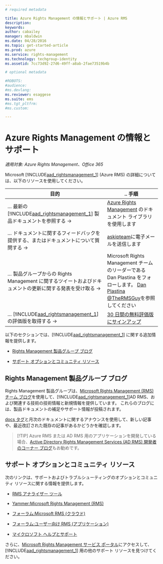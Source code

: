 ```yaml
---
# required metadata

title: Azure Rights Management の情報とサポート | Azure RMS
description:
keywords:
author: cabailey
manager: mbaldwin
ms.date: 04/28/2016
ms.topic: get-started-article
ms.prod: azure
ms.service: rights-management
ms.technology: techgroup-identity
ms.assetid: 7cc73d92-27d6-49ff-a8ab-2fae73519b4b

# optional metadata

#ROBOTS:
#audience:
#ms.devlang:
ms.reviewer: esaggese
ms.suite: ems
#ms.tgt_pltfrm:
#ms.custom:

---
```


# Azure Rights Management の情報とサポート

*適用対象: Azure Rights Management、Office 365*

Microsoft [!INCLUDE[aad_rightsmanagement_1](../includes/aad_rightsmanagement_1_md.md)] (Azure RMS) の詳細については、以下のリソースを使用してください。

|目的|.. 手順|
|----------------|---------------|
|… 最新の [!INCLUDE[aad_rightsmanagement_1](../includes/aad_rightsmanagement_1_md.md)] 製品ドキュメントを参照する →|[Azure Rights Management](../understand-explore/azure-rights-management.md) のドキュメント ライブラリを使用します|
|… ドキュメントに関するフィードバックを提供する、またはドキュメントについて質問する →| [askipteam](mailto:%20askipteam@microsoft.com?subject=Documentation%20feedback)に電子メールを送信します|
|… 製品グループからの Rights Management に関するツイートおよびドキュメントの更新に関する発表を受け取る →|Microsoft Rights Management チームのリーダーである Dan Plastina をフォローします。  [Dan Plastina @TheRMSGuy](https://twitter.com/TheRMSGuy)を参照してください|
|… [!INCLUDE[aad_rightsmanagement_1](../includes/aad_rightsmanagement_1_md.md)] の評価版を取得する →|[30 日間の無料評価版にサインアップ](https://portal.microsoftonline.com/Signup/MainSignUp15.aspx?&amp;OfferId=A43415D3-404C-4df3-B31B-AAD28118A778&amp;dl=RIGHTSMANAGEMENT&amp;ali=1)|
以下のセクションでは、[!INCLUDE[aad_rightsmanagement_1](../includes/aad_rightsmanagement_1_md.md)] に関する追加情報を提供します。


-   [Rights Management 製品グループ ブログ](information-support.md#BKMK_ProductGroupBlog)

-   [サポート オプションとコミュニティ リソース](#support-options-and-community-resources)


## Rights Management 製品グループ ブログ
Rights Management 製品グループは、[Microsoft Rights Management (RMS) チーム ブログ](http://blogs.technet.com/b/rms/)を使用して、[!INCLUDE[aad_rightsmanagement_1](../includes/aad_rightsmanagement_1_md.md)]AD RMS、および関連する技術の技術情報と新規情報を提供しています。 これらのブログには、製品ドキュメントの補足やサポート情報が投稿されます。

[docs タグ](http://blogs.technet.com/b/rms/archive/tags/docs/)と月次のドキュメントに関するアナウンスを使用して、新しい記事や、最近改訂された既存の記事があるかどうかを確認します。

> [!TIP] Azure RMS または AD RMS 用のアプリケーションを開発している場合、[Active Directory Rights Management Services (AD RMS) 開発者のコーナー ブログ](http://blogs.msdn.com/b/rms/)もお勧めです。

## サポート オプションとコミュニティ リソース
次のリンクは、サポートおよびトラブルシューティングのオプションとコミュニティ リソースに関する情報を提供します。

-   [RMS アナライザー ツール](http://www.microsoft.com/en-us/download/details.aspx?id=46437)

-   [Yammer:Microsoft Rights Management (RMS)](http://www.yammer.com/AskIPTeam)

-   [フォーラム:Microsoft RMS (クラウド)](https://social.technet.microsoft.com/Forums/en-US/home?forum=rmscloud)

-   [フォーラム:ユーザー向け RMS (アプリケーション)](https://social.technet.microsoft.com/Forums/en-US/home?forum=rmsapps)

-   [マイクロソフト ヘルプとサポート](http://go.microsoft.com/fwlink/?LinkId=243064)

さらに、[Microsoft Rights Management サービス ポータル](http://www.microsoft.com/rms)にアクセスして、[!INCLUDE[aad_rightsmanagement_1](../includes/aad_rightsmanagement_1_md.md)] 用の他のサポート リソースを見つけてください。





<!--HONumber=May16_HO2-->


